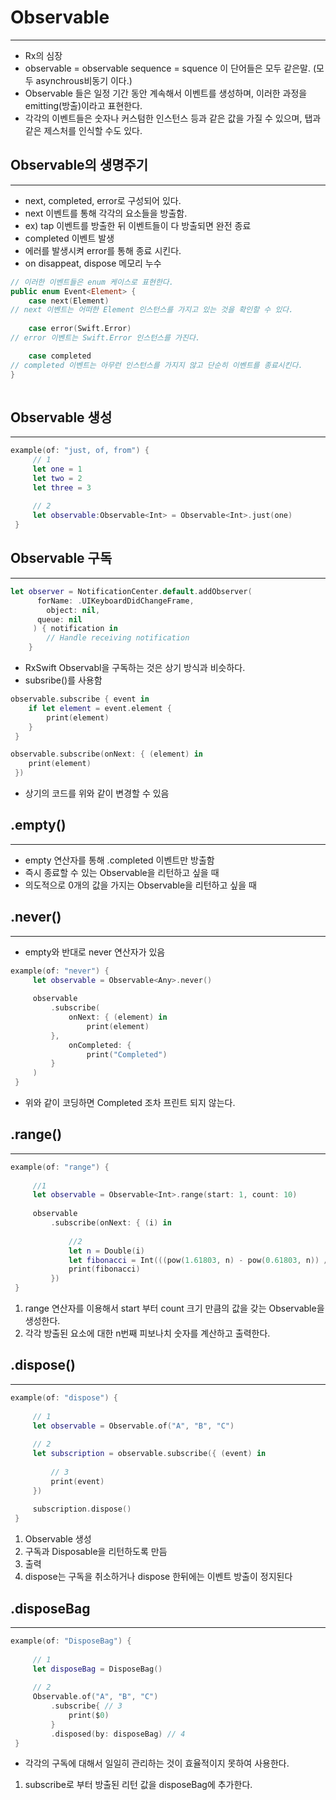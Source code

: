 # Observable

---

- Rx의 심장
- observable = observable sequence = squence 이 단어들은 모두 같은말. (모두 asynchrous비동기 이다.)
- Observable 들은 일정 기간 동안 계속해서 이벤트를 생성하며, 이러한 과정을 emitting(방출)이라고 표현한다.
- 각각의 이벤트들은 숫자나 커스텀한 인스턴스 등과 같은 값을 가질 수 있으며, 탭과 같은 제스처를 인식할 수도 있다.

## Observable의 생명주기

---

- next, completed, error로 구성되어 있다.
- next 이벤트를 통해 각각의 요소들을 방출함.
- ex) tap 이벤트를 방출한 뒤 이벤트들이 다 방출되면 완전 종료
- completed 이벤트 발생
- 에러를 발생시켜 error를 통해 종료 시킨다.
- on disappeat, dispose 메모리 누수

```swift
// 이러한 이벤트들은 enum 케이스로 표현한다.
public enum Event<Element> {
	case next(Element)
// next 이벤트는 어떠한 Element 인스턴스를 가지고 있는 것을 확인할 수 있다.
	
	case error(Swift.Error)
// error 이벤트는 Swift.Error 인스턴스를 가진다.

	case completed
// completed 이벤트는 아무런 인스턴스를 가지지 않고 단순히 이벤트를 종료시킨다.
}
		
```

## Observable 생성

---

```swift
example(of: "just, of, from") {
     // 1
     let one = 1
     let two = 2
     let three = 3
     
     // 2
     let observable:Observable<Int> = Observable<Int>.just(one)
 }
```

## Observable 구독

---

```swift
let observer = NotificationCenter.default.addObserver(
	  forName: .UIKeyboardDidChangeFrame,
	 	object: nil,
	  queue: nil
	 ) { notification in
	 	// Handle receiving notification
	}
```

- RxSwift Observabl을 구독하는 것은 상기 방식과 비슷하다.
- subsribe()를 사용함

```swift
observable.subscribe { event in
 	if let element = event.element {
 		print(element)
 	}
 }
```

```swift
observable.subscribe(onNext: { (element) in
 	print(element)
 })
```

- 상기의 코드를 위와 같이 변경할 수 있음

## .empty()

---

- empty 연산자를 통해 .completed 이벤트만 방출함
- 즉시 종료할 수 있는 Observable을 리턴하고 싶을 때
- 의도적으로 0개의 값을 가지는 Observable을 리턴하고 싶을 때

## .never()

---

- empty와 반대로 never 연산자가 있음

```swift
example(of: "never") {
     let observable = Observable<Any>.never()
     
     observable
         .subscribe(
             onNext: { (element) in
                 print(element)
         },
             onCompleted: {
                 print("Completed")
         }
     )
 }
```

- 위와 같이 코딩하면 Completed 조차 프린트 되지 않는다.

## .range()

---

```swift
example(of: "range") {
     
     //1
     let observable = Observable<Int>.range(start: 1, count: 10)
     
     observable
         .subscribe(onNext: { (i) in
             
             //2
             let n = Double(i)
             let fibonacci = Int(((pow(1.61803, n) - pow(0.61803, n)) / 2.23606).rounded())
             print(fibonacci)
         })
 }
```

1. range 연산자를 이용해서 start 부터 count 크기 만큼의 값을 갖는 Observable을 생성한다.
2. 각각 방출된 요소에 대한 n번째 피보나치 숫자를 계산하고 출력한다.

## .dispose()

---

```swift
example(of: "dispose") {
     
     // 1
     let observable = Observable.of("A", "B", "C")
     
     // 2
     let subscription = observable.subscribe({ (event) in
         
         // 3
         print(event)
     })
     
     subscription.dispose()
 }
```

1. Observable 생성
2. 구독과 Disposable을 리턴하도록 만듬
3. 출력
4. dispose는 구독을 취소하거나 dispose 한뒤에는 이벤트 방출이 정지된다

## .disposeBag

---

```swift
example(of: "DisposeBag") {
     
     // 1
     let disposeBag = DisposeBag()
     
     // 2
     Observable.of("A", "B", "C")
         .subscribe{ // 3
             print($0)
         }
         .disposed(by: disposeBag) // 4
 }
```

- 각각의 구독에 대해서 일일히 관리하는 것이 효율적이지 못하여 사용한다.
1. subscribe로 부터 방출된 리턴 값을 disposeBag에 추가한다.